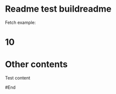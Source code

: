 # Readme test buildreadme
Fetch example:
# <!-- FIREBASE_VALUE:START --> 10 <!-- FIREBASE_VALUE:END -->
# Other contents
Test content


#End